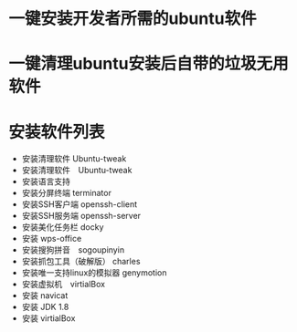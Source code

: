 一键安装开发者所需的ubuntu软件
========
一键清理ubuntu安装后自带的垃圾无用软件
========

安装软件列表
========
* 安装清理软件 Ubuntu-tweak 
* 安装清理软件　Ubuntu-tweak
* 安装语言支持
* 安装分屏终端 terminator
* 安装SSH客户端 openssh-client
* 安装SSH服务端 openssh-server
* 安装美化任务栏 docky
* 安装 wps-office
* 安装搜狗拼音　sogoupinyin
* 安装抓包工具（破解版） charles
* 安装唯一支持linux的模拟器 genymotion
* 安装虚拟机　virtialBox
* 安装 navicat
* 安装 JDK 1.8
* 安装 virtialBox